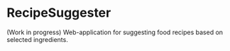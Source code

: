 # RecipeSuggester

(Work in progress)
Web-application for suggesting food recipes based on selected ingredients.
